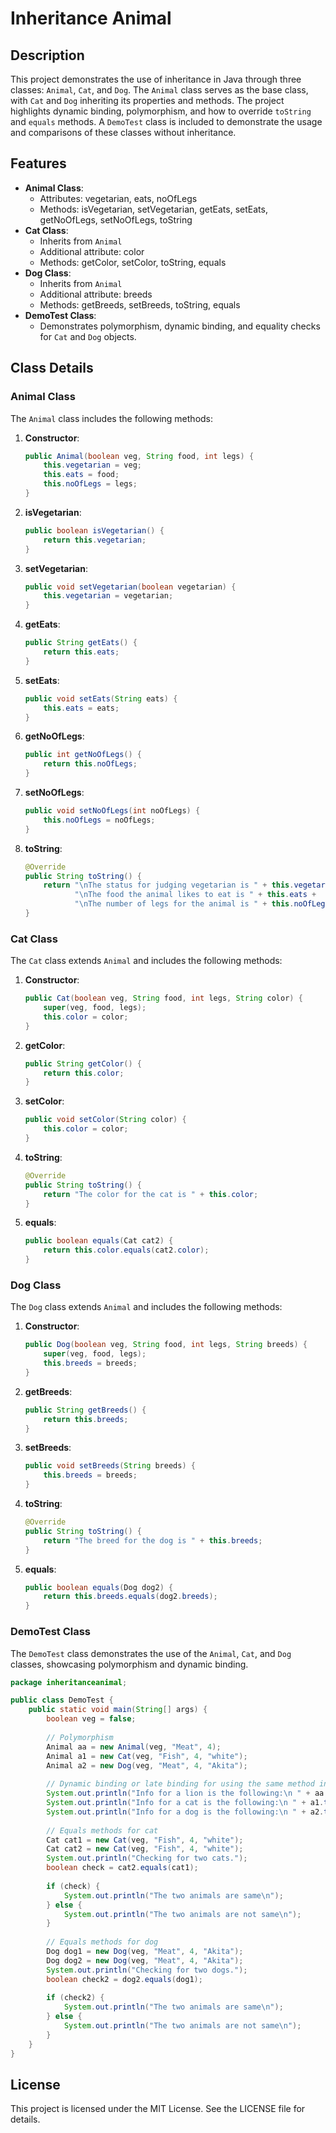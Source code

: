 # Inheritance Animal

## Description
This project demonstrates the use of inheritance in Java through three classes: `Animal`, `Cat`, and `Dog`. The `Animal` class serves as the base class, with `Cat` and `Dog` inheriting its properties and methods. The project highlights dynamic binding, polymorphism, and how to override `toString` and `equals` methods. A `DemoTest` class is included to demonstrate the usage and comparisons of these classes without inheritance.

## Features
- **Animal Class**:
  - Attributes: vegetarian, eats, noOfLegs
  - Methods: isVegetarian, setVegetarian, getEats, setEats, getNoOfLegs, setNoOfLegs, toString
- **Cat Class**:
  - Inherits from `Animal`
  - Additional attribute: color
  - Methods: getColor, setColor, toString, equals
- **Dog Class**:
  - Inherits from `Animal`
  - Additional attribute: breeds
  - Methods: getBreeds, setBreeds, toString, equals
- **DemoTest Class**:
  - Demonstrates polymorphism, dynamic binding, and equality checks for `Cat` and `Dog` objects.

## Class Details

### Animal Class
The `Animal` class includes the following methods:

1. **Constructor**:
    ```java
    public Animal(boolean veg, String food, int legs) {
        this.vegetarian = veg;
        this.eats = food;
        this.noOfLegs = legs;
    }
    ```

2. **isVegetarian**:
    ```java
    public boolean isVegetarian() {
        return this.vegetarian;
    }
    ```

3. **setVegetarian**:
    ```java
    public void setVegetarian(boolean vegetarian) {
        this.vegetarian = vegetarian;
    }
    ```

4. **getEats**:
    ```java
    public String getEats() {
        return this.eats;
    }
    ```

5. **setEats**:
    ```java
    public void setEats(String eats) {
        this.eats = eats;
    }
    ```

6. **getNoOfLegs**:
    ```java
    public int getNoOfLegs() {
        return this.noOfLegs;
    }
    ```

7. **setNoOfLegs**:
    ```java
    public void setNoOfLegs(int noOfLegs) {
        this.noOfLegs = noOfLegs;
    }
    ```

8. **toString**:
    ```java
    @Override
    public String toString() {
        return "\nThe status for judging vegetarian is " + this.vegetarian +
               "\nThe food the animal likes to eat is " + this.eats +
               "\nThe number of legs for the animal is " + this.noOfLegs;
    }
    ```

### Cat Class
The `Cat` class extends `Animal` and includes the following methods:

1. **Constructor**:
    ```java
    public Cat(boolean veg, String food, int legs, String color) {
        super(veg, food, legs);
        this.color = color;
    }
    ```

2. **getColor**:
    ```java
    public String getColor() {
        return this.color;
    }
    ```

3. **setColor**:
    ```java
    public void setColor(String color) {
        this.color = color;
    }
    ```

4. **toString**:
    ```java
    @Override
    public String toString() {
        return "The color for the cat is " + this.color;
    }
    ```

5. **equals**:
    ```java
    public boolean equals(Cat cat2) {
        return this.color.equals(cat2.color);
    }
    ```

### Dog Class
The `Dog` class extends `Animal` and includes the following methods:

1. **Constructor**:
    ```java
    public Dog(boolean veg, String food, int legs, String breeds) {
        super(veg, food, legs);
        this.breeds = breeds;
    }
    ```

2. **getBreeds**:
    ```java
    public String getBreeds() {
        return this.breeds;
    }
    ```

3. **setBreeds**:
    ```java
    public void setBreeds(String breeds) {
        this.breeds = breeds;
    }
    ```

4. **toString**:
    ```java
    @Override
    public String toString() {
        return "The breed for the dog is " + this.breeds;
    }
    ```

5. **equals**:
    ```java
    public boolean equals(Dog dog2) {
        return this.breeds.equals(dog2.breeds);
    }
    ```

### DemoTest Class
The `DemoTest` class demonstrates the use of the `Animal`, `Cat`, and `Dog` classes, showcasing polymorphism and dynamic binding.

```java
package inheritanceanimal;

public class DemoTest {
    public static void main(String[] args) {
        boolean veg = false;
        
        // Polymorphism
        Animal aa = new Animal(veg, "Meat", 4);
        Animal a1 = new Cat(veg, "Fish", 4, "white");
        Animal a2 = new Dog(veg, "Meat", 4, "Akita");
        
        // Dynamic binding or late binding for using the same method in both subclass and superclass
        System.out.println("Info for a lion is the following:\n " + aa.toString() + "\n");
        System.out.println("Info for a cat is the following:\n " + a1.toString() + "\n");
        System.out.println("Info for a dog is the following:\n " + a2.toString() + "\n");
        
        // Equals methods for cat
        Cat cat1 = new Cat(veg, "Fish", 4, "white");
        Cat cat2 = new Cat(veg, "Fish", 4, "white");
        System.out.println("Checking for two cats.");
        boolean check = cat2.equals(cat1);
        
        if (check) {
            System.out.println("The two animals are same\n");
        } else {
            System.out.println("The two animals are not same\n");
        }
        
        // Equals methods for dog
        Dog dog1 = new Dog(veg, "Meat", 4, "Akita");
        Dog dog2 = new Dog(veg, "Meat", 4, "Akita");
        System.out.println("Checking for two dogs.");
        boolean check2 = dog2.equals(dog1);
        
        if (check2) {
            System.out.println("The two animals are same\n");
        } else {
            System.out.println("The two animals are not same\n");
        }
    }
}
```

## License
This project is licensed under the MIT License. See the LICENSE file for details.
